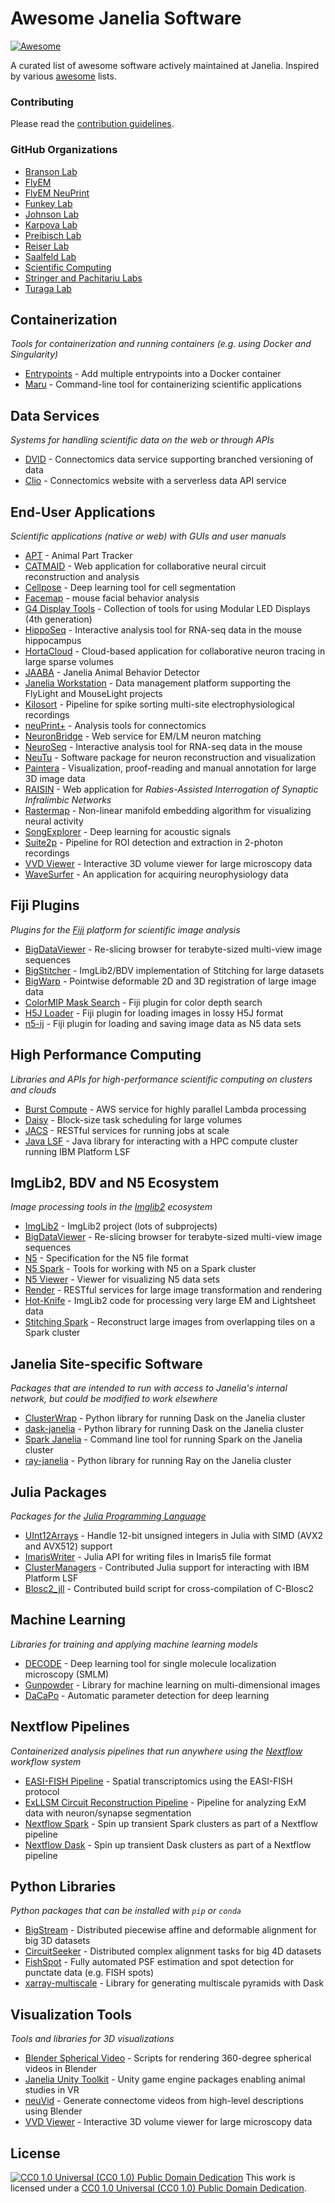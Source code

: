 # Awesome Janelia Software

[![Awesome](https://awesome.re/badge.svg)](https://awesome.re)

A curated list of awesome software actively maintained at Janelia. Inspired by various [awesome](https://github.com/sindresorhus/awesome) lists.

### Contributing

Please read the [contribution guidelines](CONTRIBUTING.md).

### GitHub Organizations

* [Branson Lab](https://github.com/kristinbranson)
* [FlyEM](https://github.com/janelia-flyem)
* [FlyEM NeuPrint](https://github.com/connectome-neuprint)
* [Funkey Lab](https://github.com/funkey)
* [Johnson Lab](https://github.com/JohnsonLabJanelia)
* [Karpova Lab](https://github.com/Karpova-Lab)
* [Preibisch Lab](https://github.com/PreibischLab)
* [Reiser Lab](https://github.com/reiserlab)
* [Saalfeld Lab](https://github.com/saalfeldlab)
* [Scientific Computing](https://github.com/JaneliaSciComp)
* [Stringer and Pachitariu Labs](https://github.com/MouseLand)
* [Turaga Lab](https://github.com/TuragaLab)


## Containerization

*Tools for containerization and running containers (e.g. using Docker and Singularity)*

* [Entrypoints](https://github.com/JaneliaSciComp/entrypoints) - Add multiple entrypoints into a Docker container
* [Maru](https://github.com/JaneliaSciComp/maru) - Command-line tool for containerizing scientific applications


## Data Services

*Systems for handling scientific data on the web or through APIs*

* [DVID](https://dvid.io) - Connectomics data service supporting branched versioning of data 
* [Clio](https://github.com/clio-janelia) - Connectomics website with a serverless data API service


## End-User Applications

*Scientific applications (native or web) with GUIs and user manuals*

* [APT](https://github.com/kristinbranson/APT) - Animal Part Tracker
* [CATMAID](https://catmaid.readthedocs.io/en/stable/) - Web application for collaborative neural circuit reconstruction and analysis
* [Cellpose](https://github.com/MouseLand/cellpose) - Deep learning tool for cell segmentation 
* [Facemap](https://github.com/mouseland/facemap) - mouse facial behavior analysis
* [G4 Display Tools](https://github.com/JaneliaSciComp/G4_Display_Tools) - Collection of tools for using Modular LED Displays (4th generation)
* [HippoSeq](https://hipposeq.janelia.org) - Interactive analysis tool for RNA-seq data in the mouse hippocampus
* [HortaCloud](https://hortacloud.janelia.org) - Cloud-based application for collaborative neuron tracing in large sparse volumes 
* [JAABA](https://github.com/kristinbranson/JAABA) - Janelia Animal Behavior Detector 
* [Janelia Workstation](https://github.com/JaneliaSciComp/workstation) - Data management platform supporting the FlyLight and MouseLight projects
* [Kilosort](https://github.com/MouseLand/Kilosort) - Pipeline for spike sorting multi-site electrophysiological recordings
* [neuPrint+](https://neuprint.janelia.org) - Analysis tools for connectomics
* [NeuronBridge](https://neuronbridge.janelia.org) - Web service for EM/LM neuron matching 
* [NeuroSeq](https://neuroseq.janelia.org) - Interactive analysis tool for RNA-seq data in the mouse
* [NeuTu](https://janelia-flyem.gitbook.io/neutu) - Software package for neuron reconstruction and visualization 
* [Paintera](https://github.com/saalfeldlab/paintera) - Visualization, proof-reading and manual annotation for large 3D image data
* [RAISIN](https://raisin.janelia.org) - Web application for *Rabies-Assisted Interrogation of Synaptic Infralimbic Networks*
* [Rastermap](https://github.com/mouseland/rastermap) - Non-linear manifold embedding algorithm for visualizing neural activity
* [SongExplorer](https://github.com/JaneliaSciComp/SongExplorer) - Deep learning for acoustic signals
* [Suite2p](https://github.com/mouseland/suite2p) - Pipeline for ROI detection and extraction in 2-photon recordings
* [VVD Viewer](https://github.com/JaneliaSciComp/VVDViewer) - Interactive 3D volume viewer for large microscopy data
* [WaveSurfer](https://wavesurfer.janelia.org) - An application for acquiring neurophysiology data


## Fiji Plugins

*Plugins for the [Fiji](https://fiji.sc) platform for scientific image analysis*

* [BigDataViewer](https://github.com/bigdataviewer/bigdataviewer_fiji) - Re-slicing browser for terabyte-sized multi-view image sequences
* [BigStitcher](https://github.com/PreibischLab/BigStitcher) - ImgLib2/BDV implementation of Stitching for large datasets
* [BigWarp](https://github.com/saalfeldlab/bigwarp) - Pointwise deformable 2D and 3D registration of large image data
* [ColorMIP Mask Search](https://github.com/JaneliaSciComp/ColorMIP_Mask_Search) - Fiji plugin for color depth search
* [H5J Loader](https://github.com/JaneliaSciComp/H5J_Loader_Plugin) - Fiji plugin for loading images in lossy H5J format
* [n5-ij](https://github.com/saalfeldlab/n5-ij) - Fiji plugin for loading and saving image data as N5 data sets


## High Performance Computing 

*Libraries and APIs for high-performance scientific computing on clusters and clouds*

* [Burst Compute](https://github.com/JaneliaSciComp/burst-compute) - AWS service for highly parallel Lambda processing
* [Daisy](https://github.com/funkelab/daisy) - Block-size task scheduling for large volumes
* [JACS](https://github.com/JaneliaSciComp/jacs-compute) - RESTful services for running jobs at scale
* [Java LSF](https://github.com/JaneliaSciComp/java-lsf) - Java library for interacting with a HPC compute cluster running IBM Platform LSF


## ImgLib2, BDV and N5 Ecosystem 

*Image processing tools in the [Imglib2](https://github.com/imglib/imglib2) ecosystem*

* [ImgLib2](https://github.com/imglib) - ImgLib2 project (lots of subprojects)
* [BigDataViewer](https://github.com/bigdataviewer) - Re-slicing browser for terabyte-sized multi-view image sequences
* [N5](https://github.com/saalfeldlab/n5) - Specification for the N5 file format
* [N5 Spark](https://github.com/saalfeldlab/n5-spark) - Tools for working with N5 on a Spark cluster
* [N5 Viewer](https://github.com/saalfeldlab/n5-viewer) - Viewer for visualizing N5 data sets
* [Render](https://github.com/saalfeldlab/render) - RESTful services for large image transformation and rendering
* [Hot-Knife](https://github.com/saalfeldlab/hot-knife) - ImgLib2 code for processing very large EM and Lightsheet data
* [Stitching Spark](https://github.com/saalfeldlab/stitching-spark) - Reconstruct large images from overlapping tiles on a Spark cluster


## Janelia Site-specific Software

*Packages that are intended to run with access to Janelia's internal network, but could be modified to work elsewhere*

* [ClusterWrap](https://github.com/GFleishman/ClusterWrap) - Python library for running Dask on the Janelia cluster
* [dask-janelia](https://github.com/JaneliaSciComp/dask-janelia) - Python library for running Dask on the Janelia cluster
* [Spark Janelia](https://github.com/JaneliaSciComp/spark-janelia) - Command line tool for running Spark on the Janelia cluster
* [ray-janelia](https://github.com/JaneliaSciComp/ray-janelia) - Python library for running Ray on the Janelia cluster


## Julia Packages

*Packages for the [Julia Programming Language](https://julialang.org/)*

* [UInt12Arrays](https://github.com/JaneliaSciComp/UInt12Arrays.jl) - Handle 12-bit unsigned integers in Julia with SIMD (AVX2 and AVX512) support
* [ImarisWriter](https://github.com/JaneliaSciComp/ImarisWriter.jl) - Julia API for writing files in Imaris5 file format
* [ClusterManagers](https://github.com/JuliaParallel/ClusterManagers.jl) - Contributed Julia support for interacting with IBM Platform LSF
* [Blosc2_jll](https://github.com/JuliaBinaryWrappers/Blosc2_jll.jl) - Contributed build script for cross-compilation of C-Blosc2


## Machine Learning

*Libraries for training and applying machine learning models*

* [DECODE](https://github.com/TuragaLab/DECODE) - Deep learning tool for single molecule localization microscopy (SMLM)
* [Gunpowder](https://github.com/funkey/gunpowder) - Library for machine learning on multi-dimensional images
* [DaCaPo](https://github.com/funkelab/dacapo/blob/attrs-dev/README.md) - Automatic parameter detection for deep learning


## Nextflow Pipelines

*Containerized analysis pipelines that run anywhere using the [Nextflow](https://www.nextflow.io) workflow system*

* [EASI-FISH Pipeline](https://github.com/JaneliaSciComp/multifish) - Spatial transcriptomics using the EASI-FISH protocol
* [ExLLSM Circuit Reconstruction Pipeline](https://github.com/JaneliaSciComp/exllsm-circuit-reconstruction) - Pipeline for analyzing ExM data with neuron/synapse segmentation
* [Nextflow Spark](https://github.com/JaneliaSciComp/nextflow-spark) - Spin up transient Spark clusters as part of a Nextflow pipeline
* [Nextflow Dask](https://github.com/JaneliaSciComp/nextflow-dask) - Spin up transient Dask clusters as part of a Nextflow pipeline


## Python Libraries

*Python packages that can be installed with `pip` or `conda`*

* [BigStream](https://github.com/GFleishman/bigstream) - Distributed piecewise affine and deformable alignment for big 3D datasets
* [CircuitSeeker](https://github.com/GFleishman/CircuitSeeker) - Distributed complex alignment tasks for big 4D datasets
* [FishSpot](https://github.com/GFleishman/fishspot) - Fully automated PSF estimation and spot detection for punctate data (e.g. FISH spots)
* [xarray-multiscale](https://github.com/JaneliaSciComp/xarray-multiscale) - Library for generating multiscale pyramids with Dask


## Visualization Tools

*Tools and libraries for 3D visualizations*

* [Blender Spherical Video](https://github.com/JaneliaSciComp/blender-spherical-video) - Scripts for rendering 360-degree spherical videos in Blender
* [Janelia Unity Toolkit](https://github.com/JaneliaSciComp/janelia-unity-toolkit) - Unity game engine packages enabling animal studies in VR
* [neuVid](https://github.com/connectome-neuprint/neuVid) - Generate connectome videos from high-level descriptions using Blender
* [VVD Viewer](https://github.com/JaneliaSciComp/VVDViewer) - Interactive 3D volume viewer for large microscopy data


## License

[![CC0 1.0 Universal (CC0 1.0) Public Domain Dedication ](https://i.creativecommons.org/p/zero/1.0/88x31.png)](https://creativecommons.org/publicdomain/zero/1.0/)
This work is licensed under a [CC0 1.0 Universal (CC0 1.0) Public Domain Dedication](https://creativecommons.org/publicdomain/zero/1.0/).

